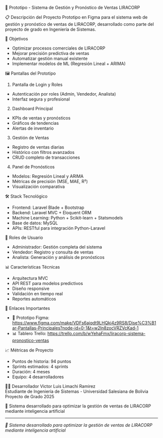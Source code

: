  🚀 Prototipo - Sistema de Gestión y Pronóstico de Ventas LIRACORP

 📋 Descripción del Proyecto
Prototipo en Figma para el sistema web de gestión y pronóstico de ventas de LIRACORP, desarrollado como parte del proyecto de grado en Ingeniería de Sistemas.

 🎯 Objetivos
- Optimizar procesos comerciales de LIRACORP
- Mejorar precisión predictiva de ventas  
- Automatizar gestión manual existente
- Implementar modelos de ML (Regresión Lineal + ARIMA)

 🖼️ Pantallas del Prototipo

 1. Pantalla de Login y Roles
- Autenticación por roles (Admin, Vendedor, Analista)
- Interfaz segura y profesional

 2. Dashboard Principal 
- KPIs de ventas y pronósticos
- Gráficos de tendencias
- Alertas de inventario

 3. Gestión de Ventas
- Registro de ventas diarias
- Histórico con filtros avanzados
- CRUD completo de transacciones

 4. Panel de Pronósticos
- Modelos: Regresión Lineal y ARIMA
- Métricas de precisión (MSE, MAE, R²)
- Visualización comparativa

 🛠️ Stack Tecnológico
- Frontend: Laravel Blade + Bootstrap
- Backend: Laravel MVC + Eloquent ORM
- Machine Learning: Python + Scikit-learn + Statsmodels
- Base de datos: MySQL
- APIs: RESTful para integración Python-Laravel

 👥 Roles de Usuario
- Administrador: Gestión completa del sistema
- Vendedor: Registro y consulta de ventas
- Analista: Generación y análisis de pronósticos

 📊 Características Técnicas
- Arquitectura MVC
- API REST para modelos predictivos
- Diseño responsive
- Validación en tiempo real
- Reportes automáticos

 🔗 Enlaces Importantes
- 🔗 Prototipo Figma: https://www.figma.com/make/VDFs6ajqdt9LHQki4z9RS8/Dise%C3%B1ar-Pantallas-Principales?node-id=0-1&t=w2In8zocVRZVcKad-1
- 📊 Tablero Trello: https://trello.com/b/wYehaFmx/liracorp-sistema-pronostico-ventas

 📈 Métricas de Proyecto
- Puntos de historia: 94 puntos
- Sprints estimados: 4 sprints
- Duración: 4 meses
- Equipo: 4 desarrolladores

 👨‍💻 Desarrollador
Victor Luis Limachi Ramirez  
Estudiante de Ingeniería de Sistemas - Universidad Salesiana de Bolivia  
Proyecto de Grado 2025



🚀 Sistema desarrollado para optimizar la gestión de ventas de LIRACORP mediante inteligencia artificial


---

*🚀 Sistema desarrollado para optimizar la gestión de ventas de LIRACORP mediante inteligencia artificial*
